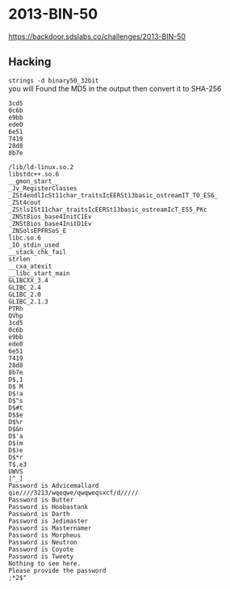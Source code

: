 # 2013-BIN-50
https://backdoor.sdslabs.co/challenges/2013-BIN-50
## Hacking
`strings -d binary50_32bit`  
you will Found the MD5 in the output then convert it to SHA-256
```
3cd5
0c6b
e9bb
ede0
6e51
7419
28d8
8b7e
```
```
/lib/ld-linux.so.2
libstdc++.so.6
__gmon_start__
_Jv_RegisterClasses
_ZSt4endlIcSt11char_traitsIcEERSt13basic_ostreamIT_T0_ES6_
_ZSt4cout
_ZStlsISt11char_traitsIcEERSt13basic_ostreamIcT_ES5_PKc
_ZNSt8ios_base4InitC1Ev
_ZNSt8ios_base4InitD1Ev
_ZNSolsEPFRSoS_E
libc.so.6
_IO_stdin_used
__stack_chk_fail
strlen
__cxa_atexit
__libc_start_main
GLIBCXX_3.4
GLIBC_2.4
GLIBC_2.0
GLIBC_2.1.3
PTRh
QVhp
3cd5
0c6b
e9bb
ede0
6e51
7419
28d8
8b7e
D$,1
D$ M
D$!a
D$"s
D$#t
D$$e
D$%r
D$&n
D$'a
D$(m
D$)e
D$*r
T$,e3
UWVS
[^_]
Password is Advicemallard
qie////3213/wqeqwe/qwqweqsxcf/d/////
Password is Butter
Password is Hoobastank
Password is Darth
Password is Jedimaster
Password is Masternamer
Password is Morpheus
Password is Neutron
Password is Coyote
Password is Tweety
Nothing to see here.
Please provide the password
;*2$"
```
<!--stackedit_data:
eyJoaXN0b3J5IjpbLTE1NjExODQxMTVdfQ==
-->